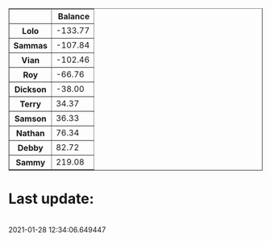 <table border="1" class="dataframe">
  <thead>
    <tr style="text-align: right;">
      <th></th>
      <th>Balance</th>
    </tr>
  </thead>
  <tbody>
    <tr>
      <th>Lolo</th>
      <td>-133.77</td>
    </tr>
    <tr>
      <th>Sammas</th>
      <td>-107.84</td>
    </tr>
    <tr>
      <th>Vian</th>
      <td>-102.46</td>
    </tr>
    <tr>
      <th>Roy</th>
      <td>-66.76</td>
    </tr>
    <tr>
      <th>Dickson</th>
      <td>-38.00</td>
    </tr>
    <tr>
      <th>Terry</th>
      <td>34.37</td>
    </tr>
    <tr>
      <th>Samson</th>
      <td>36.33</td>
    </tr>
    <tr>
      <th>Nathan</th>
      <td>76.34</td>
    </tr>
    <tr>
      <th>Debby</th>
      <td>82.72</td>
    </tr>
    <tr>
      <th>Sammy</th>
      <td>219.08</td>
    </tr>
  </tbody>
</table><H1>Last update:</h1><br>2021-01-28 12:34:06.649447